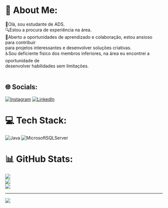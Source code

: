 # 💫 About Me:
👋Olá, sou estudante de ADS.<br>🔍Estou a procura de experiência na área.<br>🌱Aberto a oportunidades de aprendizado e colaboração, estou ansioso para contribuir <br>para projetos interessantes e desenvolver soluções criativas.<br>♿️Sou deficiente físico dos membros inferiores, na área eu encontrei a oportunidade de <br>desenvolver habilidades sem limitações.<br><br> 


## 🌐 Socials:
[![Instagram](https://img.shields.io/badge/Instagram-%23E4405F.svg?logo=Instagram&logoColor=white)](https://instagram.com/tauan_anjos) [![LinkedIn](https://img.shields.io/badge/LinkedIn-%230077B5.svg?logo=linkedin&logoColor=white)](https://linkedin.com/in/https://www.linkedin.com/feed/?trk=guest_homepage-basic_google-one-tap-submit) 

# 💻 Tech Stack:
![Java](https://img.shields.io/badge/java-%23ED8B00.svg?style=for-the-badge&logo=openjdk&logoColor=white) ![MicrosoftSQLServer](https://img.shields.io/badge/Microsoft%20SQL%20Server-CC2927?style=for-the-badge&logo=microsoft%20sql%20server&logoColor=white)
# 📊 GitHub Stats:
![](https://github-readme-stats.vercel.app/api?username=TauanAnjos&theme=swift&hide_border=false&include_all_commits=false&count_private=false)<br/>
![](https://github-readme-streak-stats.herokuapp.com/?user=TauanAnjos&theme=swift&hide_border=false)<br/>
![](https://github-readme-stats.vercel.app/api/top-langs/?username=TauanAnjos&theme=swift&hide_border=false&include_all_commits=false&count_private=false&layout=compact)

---
[![](https://visitcount.itsvg.in/api?id=TauanAnjos&icon=0&color=0)](https://visitcount.itsvg.in)

<!-- Proudly created with GPRM ( https://gprm.itsvg.in ) -->
